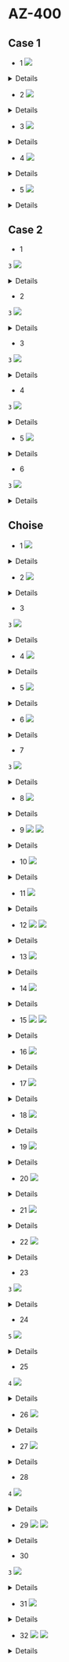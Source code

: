 # AZ-400

## Case 1

- 1
![](2020-05-28-15-41-56.png)
<details>
<img src="2020-05-28-15-42-15.png"/>
</details>

- 2
![](2020-05-28-15-44-28.png)
<details>
<img src="2020-05-28-15-44-48.png"/>
</details>

- 3
![](2020-05-28-15-46-49.png)
<details>
<img src="2020-05-28-15-47-07.png"/>
</details>

- 4
![](2020-05-28-15-49-58.png)
<details>
<img src="2020-05-28-15-50-35.png"/>
</details>

- 5
![](2020-05-28-15-51-24.png)
<details>
<img src="2020-05-28-15-52-01.png"/>
</details>

## Case 2

- 1

`3`
![](2020-05-28-15-57-12.png)
<details>
<img src="2020-05-28-15-59-45.png"/>
</details>

- 2

`3`
![](2020-05-28-16-01-46.png)
<details>
<img src="2020-05-28-16-02-24.png"/>
</details>

- 3

`3`
![](2020-05-28-16-03-40.png)
<details>
<img src="2020-05-28-16-04-17.png"/>
</details>

- 4

`3`
![](2020-05-28-16-05-16.png)
<details>
<img src="2020-05-28-16-06-06.png"/>
</details>

- 5
![](2020-05-28-16-08-46.png)
<details>
<img src="2020-05-28-16-09-12.png"/>
</details>

- 6

`3`
![](2020-05-28-16-09-54.png)
<details>
<img src="2020-05-28-16-10-43.png"/>
</details>


## Choise

- 1
![](2020-05-28-16-14-31.png)
<details>
<img src="2020-05-28-16-16-43.png"/>
</details>

- 2
![](2020-05-28-16-17-33.png)
<details>
<img src="2020-05-28-16-18-19.png"/>
</details>

- 3

`3`
![](2020-05-28-16-19-09.png)
<details>
<img src="2020-05-28-16-19-47.png"/>
</details>

- 4
![](2020-05-28-16-22-03.png)
<details>
<img src="2020-05-28-16-22-29.png"/>
</details>

- 5
![](2020-05-28-16-23-21.png)
<details>
<img src="2020-05-28-16-23-59.png"/>
</details>

- 6
![](2020-05-28-16-25-09.png)
<details>
<img src="2020-05-28-16-25-37.png"/>
</details>

- 7

`3`
![](2020-05-28-16-26-26.png)
<details>
<img src="2020-05-28-16-27-25.png"/>
</details>

- 8
![](2020-05-28-16-28-17.png)
<details>
<img src="2020-05-28-16-28-53.png"/>
</details>

- 9
![](2020-05-28-16-32-50.png)
![](2020-05-28-16-33-02.png)
<details>
<img src="2020-05-28-16-33-37.png"/>
</details>

- 10
![](2020-05-28-16-34-30.png)
<details>
<img src="2020-05-28-16-35-29.png"/>
</details>

- 11
![](2020-05-28-16-38-57.png)
<details>
<img src="2020-05-28-16-39-33.png"/>
</details>

- 12
![](2020-05-28-16-41-42.png)
![](2020-05-28-16-42-01.png)
<details>
<img src="2020-05-28-16-44-30.png"/>
</details>

- 13
![](2020-05-28-16-45-54.png)
<details>
<img src="2020-05-28-16-46-20.png"/>
</details>

- 14
![](2020-05-28-16-47-38.png)
<details>
<img src="2020-05-28-16-48-15.png"/>
</details>

- 15
![](2020-05-28-16-49-30.png)
![](2020-05-28-16-49-46.png)
<details>
<img src="2020-05-28-16-50-28.png"/>
</details>

- 16
![](2020-05-28-16-51-21.png)
<details>
<img src="2020-05-28-16-52-01.png"/>
<img src="2020-05-28-20-58-09.png"/>
</details>

- 17
![](2020-05-28-16-58-24.png)
<details>
<img src="2020-05-28-16-58-47.png"/>
</details>

- 18
![](2020-05-28-17-00-01.png)
<details>
<img src="2020-05-28-17-00-59.png"/>
</details>

- 19
![](2020-05-28-17-02-04.png)
<details>
<img src="2020-05-28-17-02-30.png"/>
</details>

- 20
![](2020-05-28-17-03-08.png)
<details>
<img src="2020-05-28-17-03-34.png"/>
</details>

- 21
![](2020-05-28-17-05-10.png)
<details>
<img src="2020-05-28-17-05-50.png"/>
</details>

- 22
![](2020-05-28-17-07-01.png)
<details>
<img src="2020-05-28-17-07-36.png"/>
</details>

- 23

`3`
![](2020-05-28-17-08-56.png)
<details>
<img src="2020-05-28-17-10-07.png"/>
</details>

- 24

`5`
![](2020-05-28-17-11-45.png)
<details>
<img src="2020-05-28-17-12-34.png"/>
</details>

- 25

`4`
![](2020-05-28-17-13-46.png)
<details>
<img src="2020-05-28-17-14-43.png"/>
</details>

- 26
![](2020-05-28-17-20-21.png)
<details>
<img src="2020-05-28-17-20-46.png"/>
</details>

- 27
![](2020-05-28-17-25-54.png)
<details>
<img src="2020-05-28-17-26-20.png"/>
</details>

- 28

`4`
![](2020-05-28-17-27-16.png)
<details>
<img src="2020-05-28-17-28-00.png"/>
</details>

- 29
![](2020-05-28-17-37-27.png)
![](2020-05-28-17-37-50.png)
<details>
<img src="2020-05-28-17-38-34.png"/>
</details>

- 30

`3`
![](2020-05-28-17-42-39.png)
<details>
<img src="2020-05-28-17-43-39.png"/>
</details>

- 31
![](2020-05-28-17-44-37.png)
<details>
<img src="2020-05-28-17-45-19.png"/>
</details>

- 32
![](2020-05-28-17-47-04.png)
![](2020-05-28-17-47-22.png)
<details>
<img src="2020-05-28-17-47-57.png"/>
</details>